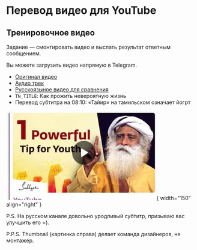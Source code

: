 # Перевод видео для YouTube



## Тренировочное видео

Задание — смонтировать видео и выслать результат ответным сообщением.

Вы можете загрузить видео напрямую в Telegram.

- [Оригинал видео](https://www.youtube.com/watch?v=9sGJUR7stzc)
- [Аудио трек](https://drive.google.com/file/d/1Y6ECjMSvkaUFmNawIePfFvqS2ZnB3SPi/view?usp=sharing)
- [Русскоязыное видео для сравнения](https://youtu.be/Q3NYDF4JyTg)
- `TN_TITLE`: Как прожить невероятную жизнь
- Перевод субтитра на 08:10: «Тайир» на тамильском означает йогрт

![segoe script example](img/thumbnail.jpg){ width="150" align="right" }

P.S. На русском канале довольно уродливый субтитр, 
призываю вас улучшить его =).

P.P.S. Thumbnail (картинка справа) делает команда дизайнеров, не монтажер.
